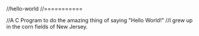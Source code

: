 //hello-world
//===========

//A C Program to do the amazing thing of saying "Hello World!"
//I grew up in the corn fields of New Jersey.
